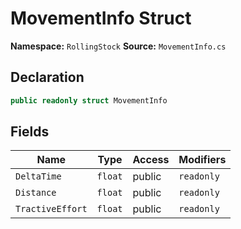 # MovementInfo Struct

**Namespace:** `RollingStock`
**Source:** `MovementInfo.cs`

## Declaration

```csharp
public readonly struct MovementInfo
```

## Fields

| Name | Type | Access | Modifiers |
|------|------|--------|-----------|
| `DeltaTime` | `float` | public | `readonly` |
| `Distance` | `float` | public | `readonly` |
| `TractiveEffort` | `float` | public | `readonly` |

